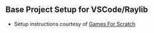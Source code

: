 ## Base Project Setup for VSCode/Raylib

- Setup instructions courtesy of [Games For Scratch](https://gamefromscratch.com/vcpkg-cpp-easy-mode-step-by-step-tutorial/)
